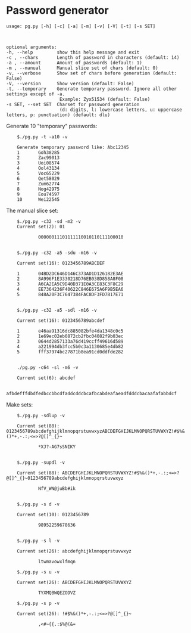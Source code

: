 # Password generator
    usage: pg.py [-h] [-c] [-a] [-m] [-v] [-V] [-t] [-s SET]



    optional arguments:
    -h, --help         show this help message and exit
    -c , --chars       Length of password in characters (default: 14)
    -a , --amount      Amount of passwords (default: 1)
    -m , --manual      Manual slice set of chars (default: 0)
    -v, --verbose      Show set of chars before generation (default: False)
    -V, --version      Show version (default: False)
    -t, --temporary    Generate temporary password. Ignore all other settings except of -a. 
                        Example: Zyx51534 (default: False)
    -s SET, --set SET  Charset for password generation
                        (d: digits, l: lowercase letters, u: uppercase letters, p: punctuation) (default: dlu)

 
Generate 10 "temporary" passwords:

        $./pg.py -t -a10 -v

        Generate temporary password like: Abc12345
        1       Goh38285
        2       Zac99013
        3       Uoi08574
        4       Ool43134
        5       Voc65229
        6       Qet58029
        7       Zum62774
        8       Nog42975
        9       Eou74597
        10      Wei22545

The manual slice set:
        
        
        $./pg.py -c32 -sd -m2 -v
        Current set(2): 01

                00000011101111110010110111100010


        $./pg.py -c32 -a5 -sdu -m16 -v

        Current set(16): 0123456789ABCDEF

        1       04BD2DC646D146C373AD1D126182E3AE
        2       8A996F1E3330218D76EB038D858A8F08
        3       A6CA2EA5C9D40D371E0A3CE83C3F8C29
        4       EE7364236F40622C846E675A6F9B5EA6
        5       848A20F3C7647384FAC8DF3FD7B17E71


        $./pg.py -c32 -a5 -sdl -m16 -v

        Current set(16): 0123456789abcdef

        1       e46aa91316dc885082bfe4da1348c0c5
        2       1e69ec02eb0872cb2fbc04082f9b03ec
        3       0644d2857133a76d419ccff49616d589
        4       a221994db3fcc5b0c3a1130685e4db82
        5       fff37974bc27871b8ea91cd0ddfde282

        
        ./pg.py -c64 -sl -m6 -v

        Current set(6): abcdef

                afbdefffdbdfedbccbbcdfaddcddcbcafbcabdeafaeadfdddcbacaafafabbdcf

Make sets:
        
        $./pg.py -sdlup -v

        Current set(88): 0123456789abcdefghijklmnopqrstuvwxyzABCDEFGHIJKLMNOPQRSTUVWXYZ!#$%&()*+,-.:;<=>?@[]^_{}~

                *XJ?-AG7sSNIKY


        $./pg.py -supdl -v 
        
        Current set(88): ABCDEFGHIJKLMNOPQRSTUVWXYZ!#$%&()*+,-.:;<=>?@[]^_{}~0123456789abcdefghijklmnopqrstuvwxyz
        
                NfV_WN@juBb#ik


        $./pg.py -s d -v
        
        Current set(10): 0123456789

                98952259678636
        

        $./pg.py -s l -v
            
        Current set(26): abcdefghijklmnopqrstuvwxyz

                ltwmavowxlfmqn
        
        $./pg.py -s u -v
        
        Current set(26): ABCDEFGHIJKLMNOPQRSTUVWXYZ

                TYXMQBWQEZODVZ
        
        $./pg.py -s p -v
        
        Current set(26): !#$%&()*+,-.:;<=>?@[]^_{}~

                ,<#~{{.:$%@(&=
